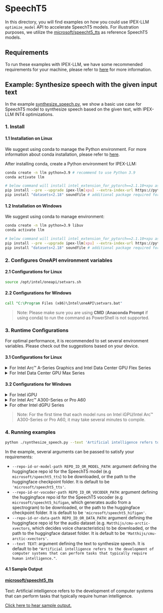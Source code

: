 # SpeechT5
In this directory, you will find examples on how you could use IPEX-LLM `optimize_model` API to accelerate SpeechT5 models. For illustration purposes, we utilize the [microsoft/speecht5_tts](https://huggingface.co/microsoft/speecht5_tts) as reference SpeechT5 models.

## Requirements
To run these examples with IPEX-LLM, we have some recommended requirements for your machine, please refer to [here](../README.md#recommended-requirements) for more information.

## Example: Synthesize speech with the given input text
In the example [synthesize_speech.py](./synthesize_speech.py), we show a basic use case for SpeechT5 model to synthesize speech based on the given text, with IPEX-LLM INT4 optimizations.
### 1. Install
#### 1.1 Installation on Linux
We suggest using conda to manage the Python environment. For more information about conda installation, please refer to [here](https://docs.conda.io/en/latest/miniconda.html#).

After installing conda, create a Python environment for IPEX-LLM:
```bash
conda create -n llm python=3.9 # recommend to use Python 3.9
conda activate llm

# below command will install intel_extension_for_pytorch==2.1.10+xpu as default
pip install --pre --upgrade ipex-llm[xpu] --extra-index-url https://pytorch-extension.intel.com/release-whl/stable/xpu/us/
pip install "datasets<2.18" soundfile # additional package required for SpeechT5 to conduct generation
```

#### 1.2 Installation on Windows
We suggest using conda to manage environment:
```bash
conda create -n llm python=3.9 libuv
conda activate llm

# below command will install intel_extension_for_pytorch==2.1.10+xpu as default
pip install --pre --upgrade ipex-llm[xpu] --extra-index-url https://pytorch-extension.intel.com/release-whl/stable/xpu/us/
pip install "datasets<2.18" soundfile # additional package required for SpeechT5 to conduct generation
```

### 2. Configures OneAPI environment variables
#### 2.1 Configurations for Linux
```bash
source /opt/intel/oneapi/setvars.sh
```

#### 2.2 Configurations for Windows
```cmd
call "C:\Program Files (x86)\Intel\oneAPI\setvars.bat"
```
> Note: Please make sure you are using **CMD** (**Anaconda Prompt** if using conda) to run the command as PowerShell is not supported.
### 3. Runtime Configurations
For optimal performance, it is recommended to set several environment variables. Please check out the suggestions based on your device.
#### 3.1 Configurations for Linux
<details>

<summary>For Intel Arc™ A-Series Graphics and Intel Data Center GPU Flex Series</summary>

```bash
export USE_XETLA=OFF
export SYCL_PI_LEVEL_ZERO_USE_IMMEDIATE_COMMANDLISTS=1
```

</details>

<details>

<summary>For Intel Data Center GPU Max Series</summary>

```bash
export LD_PRELOAD=${LD_PRELOAD}:${CONDA_PREFIX}/lib/libtcmalloc.so
export SYCL_PI_LEVEL_ZERO_USE_IMMEDIATE_COMMANDLISTS=1
export ENABLE_SDP_FUSION=1
```
> Note: Please note that `libtcmalloc.so` can be installed by `conda install -c conda-forge -y gperftools=2.10`.
</details>

#### 3.2 Configurations for Windows
<details>

<summary>For Intel iGPU</summary>

```cmd
set SYCL_CACHE_PERSISTENT=1
set BIGDL_LLM_XMX_DISABLED=1
```

</details>

<details>

<summary>For Intel Arc™ A300-Series or Pro A60</summary>

```cmd
set SYCL_CACHE_PERSISTENT=1
```

</details>

<details>

<summary>For other Intel dGPU Series</summary>

There is no need to set further environment variables.

</details>

> Note: For the first time that each model runs on Intel iGPU/Intel Arc™ A300-Series or Pro A60, it may take several minutes to compile.
### 4. Running examples

```bash
python ./synthesize_speech.py --text 'Artificial intelligence refers to the development of computer systems that can perform tasks that typically require human intelligence.'
```

In the example, several arguments can be passed to satisfy your requirements:

- `--repo-id-or-model-path REPO_ID_OR_MODEL_PATH`: argument defining the huggingface repo id for the SpeechT5 model (e.g `microsoft/speecht5_tts`) to be downloaded, or the path to the huggingface checkpoint folder. It is default to be `'microsoft/speecht5_tts'`.
- `--repo-id-or-vocoder-path REPO_ID_OR_VOCODER_PATH`: argument defining the huggingface repo id for the SpeechT5 vocoder (e.g `microsoft/speecht5_hifigan`, which generates audio from a spectrogram) to be downloaded, or the path to the huggingface checkpoint folder. It is default to be `'microsoft/speecht5_hifigan'`.
- `--repo-id-or-data-path REPO_ID_OR_DATA_PATH`: argument defining the huggingface repo id for the audio dataset (e.g. `Matthijs/cmu-arctic-xvectors`, which decides voice characteristics) to be downloaded, or the path to the huggingface dataset folder. It is default to be `'Matthijs/cmu-arctic-xvectors'`.
- `--text TEXT`: argument defining the text to synthesize speech. It is default to be `"Artificial intelligence refers to the development of computer systems that can perform tasks that typically require human intelligence."`.

#### 4.1 Sample Output

#### [microsoft/speecht5_tts](https://huggingface.co/microsoft/speecht5_tts)

Text: Artificial intelligence refers to the development of computer systems that can perform tasks that typically require human intelligence.

[Click here to hear sample output.](https://llm-assets.readthedocs.io/en/latest/_downloads/f0bebfbe8c350b71fe565a82192c079b/speech-t5-example-output.wav)
